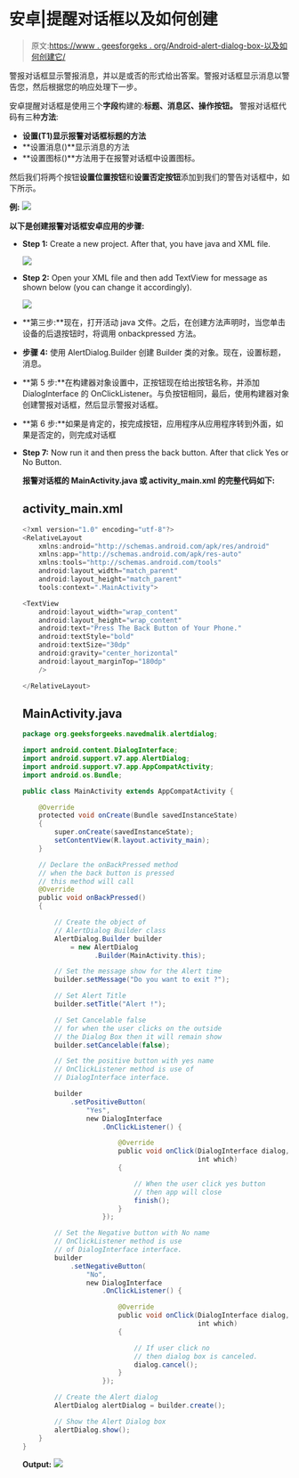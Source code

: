 # 安卓|提醒对话框以及如何创建

> 原文:[https://www . geesforgeks . org/Android-alert-dialog-box-以及如何创建它/](https://www.geeksforgeeks.org/android-alert-dialog-box-and-how-to-create-it/)

警报对话框显示警报消息，并以是或否的形式给出答案。警报对话框显示消息以警告您，然后根据您的响应处理下一步。

安卓提醒对话框是使用三个**字段**构建的:**标题、消息区、操作按钮。**
警报对话框代码有三种**方法**:

*   **设置(T1)显示报警对话框标题的方法**
*   **设置消息()**显示消息的方法
*   **设置图标()**方法用于在报警对话框中设置图标。

然后我们将两个按钮**设置位置按钮**和**设置否定按钮**添加到我们的警告对话框中，如下所示。

**例:**
![](img/68a2348429556772e43b08c6c53c1618.png)

**以下是创建报警对话框安卓应用的步骤:**

*   **Step 1:** Create a new project. After that, you have java and XML file.

    ![](img/97671d8431c0654f4ade1013e216796f.png)

*   **Step 2:** Open your XML file and then add TextView for message as shown below (you can change it accordingly).

    ![](img/96fd1ee5476c924996a763c0ca779b76.png)

*   **第三步:**现在，打开活动 java 文件。之后，在创建方法声明时，当您单击设备的后退按钮时，将调用 onbackpressed 方法。
*   **步骤 4:** 使用 AlertDialog.Builder 创建 Builder 类的对象。现在，设置标题，消息。
*   **第 5 步:**在构建器对象设置中，正按钮现在给出按钮名称，并添加 DialogInterface 的 OnClickListener。与负按钮相同，最后，使用构建器对象创建警报对话框，然后显示警报对话框。
*   **第 6 步:**如果是肯定的，按完成按钮，应用程序从应用程序转到外面，如果是否定的，则完成对话框
*   **Step 7:** Now run it and then press the back button. After that click Yes or No Button.

    **报警对话框的 MainActivity.java 或 activity_main.xml 的完整代码如下:**

    ## activity_main.xml

    ```java
    <?xml version="1.0" encoding="utf-8"?>
    <RelativeLayout 
        xmlns:android="http://schemas.android.com/apk/res/android"
        xmlns:app="http://schemas.android.com/apk/res-auto"
        xmlns:tools="http://schemas.android.com/tools"
        android:layout_width="match_parent"
        android:layout_height="match_parent"
        tools:context=".MainActivity">

    <TextView
        android:layout_width="wrap_content"
        android:layout_height="wrap_content"
        android:text="Press The Back Button of Your Phone."
        android:textStyle="bold"
        android:textSize="30dp"
        android:gravity="center_horizontal"
        android:layout_marginTop="180dp"
        />

    </RelativeLayout>
    ```

    ## MainActivity.java

    ```java
    package org.geeksforgeeks.navedmalik.alertdialog;

    import android.content.DialogInterface;
    import android.support.v7.app.AlertDialog;
    import android.support.v7.app.AppCompatActivity;
    import android.os.Bundle;

    public class MainActivity extends AppCompatActivity {

        @Override
        protected void onCreate(Bundle savedInstanceState)
        {
            super.onCreate(savedInstanceState);
            setContentView(R.layout.activity_main);
        }

        // Declare the onBackPressed method
        // when the back button is pressed
        // this method will call
        @Override
        public void onBackPressed()
        {

            // Create the object of
            // AlertDialog Builder class
            AlertDialog.Builder builder
                = new AlertDialog
                      .Builder(MainActivity.this);

            // Set the message show for the Alert time
            builder.setMessage("Do you want to exit ?");

            // Set Alert Title
            builder.setTitle("Alert !");

            // Set Cancelable false
            // for when the user clicks on the outside
            // the Dialog Box then it will remain show
            builder.setCancelable(false);

            // Set the positive button with yes name
            // OnClickListener method is use of
            // DialogInterface interface.

            builder
                .setPositiveButton(
                    "Yes",
                    new DialogInterface
                        .OnClickListener() {

                            @Override
                            public void onClick(DialogInterface dialog,
                                                int which)
                            {

                                // When the user click yes button
                                // then app will close
                                finish();
                            }
                        });

            // Set the Negative button with No name
            // OnClickListener method is use
            // of DialogInterface interface.
            builder
                .setNegativeButton(
                    "No",
                    new DialogInterface
                        .OnClickListener() {

                            @Override
                            public void onClick(DialogInterface dialog,
                                                int which)
                            {

                                // If user click no
                                // then dialog box is canceled.
                                dialog.cancel();
                            }
                        });

            // Create the Alert dialog
            AlertDialog alertDialog = builder.create();

            // Show the Alert Dialog box
            alertDialog.show();
        }
    }
    ```

    **Output:**
    ![](img/024f679486981c9e50350c09203e5260.png)